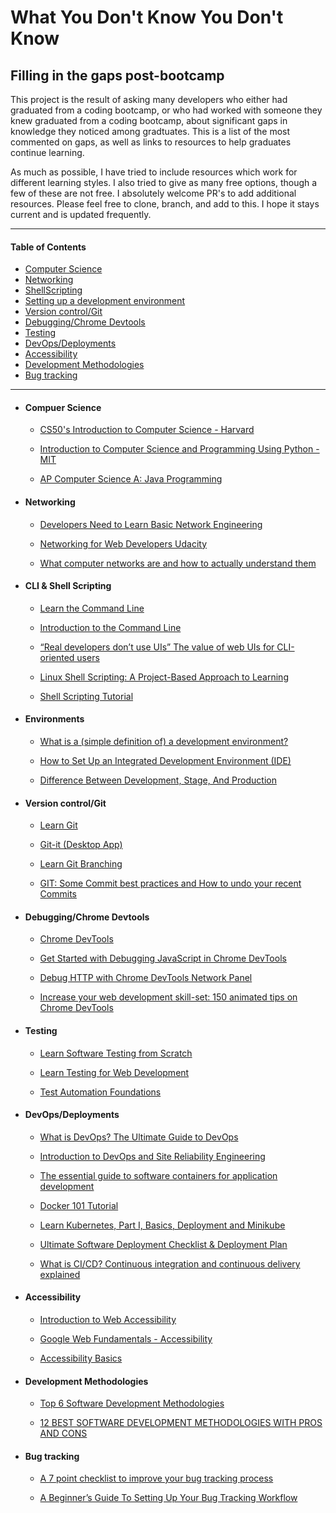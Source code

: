 # What You Don't Know You Don't Know

## Filling in the gaps post-bootcamp

This project is the result of asking many developers who either had graduated from a coding bootcamp, or who had worked with someone they knew graduated from a coding bootcamp, about significant gaps in knowledge they noticed among gradtuates. This is a list of the most commented on gaps, as well as links to resources to help graduates continue learning.

As much as possible, I have tried to include resources which work for different learning styles. I also tried to give as many free options, though a few of these are not free. I absolutely welcome PR's to add additional resources. Please feel free to clone, branch, and add to this. I hope it stays current and is updated frequently.

-------------------------------------

#### Table of Contents

* [Computer Science](#compsci)
* [Networking](#networking)
* [ShellScripting](#shellscripting)
* [Setting up a development environment](#environments)
* [Version control/Git](#version-controlgit)
* [Debugging/Chrome Devtools](#debuggingchrome-dev-tools)
* [Testing](#testing)
* [DevOps/Deployments](#devopsdeployments)
* [Accessibility](#accessibility)
* [Development Methodologies](#agileleanscrum)
* [Bug tracking](#bug-tracking)

-------------------------------------

* #### <a name="compsci"/>Compuer Science</a>

  * [CS50's Introduction to Computer Science - Harvard](https://www.edx.org/course/cs50s-introduction-to-computer-science)

  * [Introduction to Computer Science and Programming Using Python - MIT](https://www.edx.org/course/introduction-to-computer-science-and-programming-7)

  * [AP Computer Science A: Java Programming](https://www.edx.org/course/ap-computer-science-a-java-programming)

* #### <a name="networking"/> Networking</a>
  
  * [Developers Need to Learn Basic Network Engineering](https://medium.com/better-programming/developers-need-to-learn-basic-network-engineering-c67767969cd5)
  
  * [Networking for Web Developers Udacity](https://www.udacity.com/course/networking-for-web-developers--ud256)

  * [What computer networks are and how to actually understand them](https://www.freecodecamp.org/news/computer-networks-and-how-to-actually-understand-them-c1401908172d/)

* #### <a name="cliscript"/>CLI & Shell Scripting</a>
  
  * [Learn the Command Line](https://www.codecademy.com/learn/learn-the-command-line)

  * [Introduction to the Command Line](https://launchschool.com/books/command_line/read/introduction)

  * [“Real developers don’t use UIs” The value of web UIs for CLI-oriented users](https://medium.com/design-ibm/real-developers-dont-use-uis-daea7404fb4e)

  * [Linux Shell Scripting: A Project-Based Approach to Learning](https://www.udemy.com/share/1014QMAkUccV9XR34=/)

  * [Shell Scripting Tutorial](https://www.tutorialspoint.com/unix/shell_scripting.htm)

* #### <a name="environments"/>Environments</a>

  * [What is a (simple definition of) a development environment?](https://cseducators.stackexchange.com/questions/4071/what-is-a-simple-definition-of-a-development-environment)
  
  * [How to Set Up an Integrated Development Environment (IDE)](https://www.freecodecamp.org/news/how-to-set-up-an-integrated-development-environment-ide/)

  * [Difference Between Development, Stage, And Production](https://dev.to/flippedcoding/difference-between-development-stage-and-production-d0p)

* #### <a name="version-controlgit"/>Version control/Git</a>

  * [Learn Git](https://www.codecademy.com/learn/learn-git)

  * [Git-it (Desktop App)](https://github.com/jlord/git-it-electron#what-to-install)

  * [Learn Git Branching](https://learngitbranching.js.org/?locale=en_US)

  * [GIT: Some Commit best practices and How to undo your recent Commits](https://koukia.ca/git-some-commit-best-practices-and-how-to-undo-your-recent-commits-d13c9dc3144f)

* #### <a name="debuggingchrome-dev-tools"/>Debugging/Chrome Devtools</a>

  * [Chrome DevTools](https://developers.google.com/web/tools/chrome-devtools)

  * [Get Started with Debugging JavaScript in Chrome DevTools](https://developers.google.com/web/tools/chrome-devtools/javascript)

  * [Debug HTTP with Chrome DevTools Network Panel](https://egghead.io/courses/debug-http-with-chrome-devtools-network-panel)

  * [Increase your web development skill-set: 150 animated tips on Chrome DevTools](https://medium.com/dev-channel/increase-your-web-development-skill-set-150-animated-tips-on-chrome-devtools-4a30155e6b8e)

* #### <a name="testing"/>Testing</a>

  * [Learn Software Testing from Scratch](https://www.udemy.com/course/learn-software-testing-from-scratch/)

  * [Learn Testing for Web Development](https://www.codecademy.com/learn/learn-testing-for-web-development)

  * [Test Automation Foundations](https://www.linkedin.com/learning-login/share?forceAccount=false&redirect=https%3A%2F%2Fwww.linkedin.com%2Flearning%2Ftest-automation-foundations%3Ftrk%3Dshare_ent_url)

* #### <a name="devopsdeployments"/>DevOps/Deployments</a>

  * [What is DevOps? The Ultimate Guide to DevOps](https://resources.collab.net/devops-101/what-is-devops)

  * [Introduction to DevOps and Site Reliability Engineering](https://www.edx.org/course/introduction-to-devops-and-site-reliability-engineering)

  * [The essential guide to software containers for application development](https://techbeacon.com/enterprise-it/essential-guide-software-containers-application-development)

  * [Docker 101 Tutorial](https://www.docker.com/101-tutorial)

  * [Learn Kubernetes, Part I, Basics, Deployment and Minikube](https://dev.to/azure/kubernetes-from-the-beginning-part-i-4ifd)

  * [Ultimate Software Deployment Checklist & Deployment Plan](https://stackify.com/ultimate-checklist-app-deployment-success/)

  * [What is CI/CD? Continuous integration and continuous delivery explained](https://www.infoworld.com/article/3271126/what-is-cicd-continuous-integration-and-continuous-delivery-explained.html)

* #### <a name="accessibility"/>Accessibility</a>

  * [Introduction to Web Accessibility](https://www.w3.org/WAI/fundamentals/accessibility-intro/)

  * [Google Web Fundamentals - Accessibility](https://developers.google.com/web/fundamentals/accessibility)

  * [Accessibility Basics](https://www.usability.gov/what-and-why/accessibility.html)

* #### <a name="agileleanscrum"/>Development Methodologies</a>

  * [Top 6 Software Development Methodologies](https://blog.planview.com/top-6-software-development-methodologies/)

  * [12 BEST SOFTWARE DEVELOPMENT METHODOLOGIES WITH PROS AND CONS](https://acodez.in/12-best-software-development-methodologies-pros-cons/)

* #### <a name="bug-tracking"/>Bug tracking</a>

  * [A 7 point checklist to improve your bug tracking process](https://blog.zipboard.co/the-essentials-of-bug-tracking-b8f59bbf4176)

  * [A Beginner’s Guide To Setting Up Your Bug Tracking Workflow](https://medium.com/web-development-resources/fundamentals-on-setting-up-your-bug-reporting-workflow-4ceae523eeb8)
